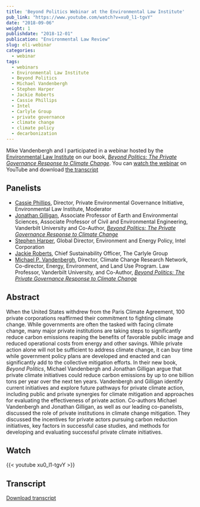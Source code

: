 ```yaml
---
title: 'Beyond Politics Webinar at the Environmental Law Institute'
pub_link: "https://www.youtube.com/watch?v=xu0_l1-tgvY"
date: "2018-09-06"
weight: 1
publishdate: "2018-12-01"
publication: "Environmental Law Review"
slug: eli-webinar
categories:
  - webinar
tags:
  - webinars
  - Environmental Law Institute
  - Beyond Politics
  - Michael Vandenbergh
  - Stephen Harper
  - Jackie Roberts
  - Cassie Phillips
  - Intel
  - Carlyle Group
  - private governance
  - climate change
  - climate policy
  - decarbonization
---
```

Mike Vandenbergh and I participated in a webinar hosted by the 
[Environmental Law Institute](https://www.eli.org/)
on our book, 
[_Beyond Politics: The Private Governance Response to Climate Change_](https://beyondpoliticsbook.com).
You can [watch the webinar](https://www.youtube.com/watch?v=xu0_l1-tgvY) on YouTube and download [the transcript](/files/pubs/pdfs/phillips_2018_dialogue_beyond_politics.pdf)

## Panelists

* [Cassie Phillips](https://www.eli.org/bios/cassie-phillips), 
  Director, Private Environmental Governance Initiative, 
  Environmental Law Institute, Moderator 
* [Jonathan Gilligan](https://jonathangilligan.org), 
  Associate Professor of Earth and Environmental Sciences, 
  Associate Professor of Civil and Environmental Engineering, 
  Vanderbilt University 
  and Co-Author, 
  [_Beyond Politics: The Private Governance Response to Climate Change_](https://beyondpoliticsbook.com)
* [Stephen Harper](https://www.linkedin.com/in/stephen-harper-99962923/), 
  Global Director, Environment and Energy Policy, 
  Intel Corporation 
* [Jackie Roberts](https://www.carlyle.com/about-carlyle/team/jackie-roberts), 
  Chief Sustainability Officer, 
  The Carlyle Group 
* [Michael P. Vandenbergh](https://law.vanderbilt.edu/bio/michael-vandenbergh), 
  Director, Climate Change Research Network, 
  Co-director, Energy, Environment, and Land Use Program. 
  Law Professor, 
  Vanderbilt University, 
  and Co-Author, 
  [_Beyond Politics: The Private Governance Response to Climate Change_](https://beyondpoliticsbook.com)

## Abstract

When the United States withdrew from the Paris Climate Agreement, 100 private corporations reaffirmed their commitment to fighting climate change. While governments are often the tasked with facing climate change, many major private institutions are taking steps to significantly reduce carbon emissions reaping the benefits of favorable public image and reduced operational costs from energy and other savings. While private action alone will not be sufficient to address climate change, it can buy time while government policy plans are developed and enacted and can significantly add to the collective mitigation efforts. In their new book, _Beyond Politics_, Michael Vandenbergh and Jonathan Gilligan argue that private climate initiatives could reduce carbon emissions by up to one billion tons per year over the next ten years. Vandenbergh and Gilligan identify current initiatives and explore future pathways for private climate action, including public and private synergies for climate mitigation and approaches for evaluating the effectiveness of private action. Co-authors Michael Vandenbergh and Jonathan Gilligan, as well as our leading co-panelists, discussed the role of private institutions in climate change mitigation. They discussed the incentives for private actors pursuing carbon reduction initiatives, key factors in successful case studies, and methods for developing and evaluating successful private climate initiatives. 

## Watch

{{< youtube xu0_l1-tgvY >}}

## Transcript

[Download transcript](/files/pubs/pdfs/phillips_2018_dialogue_beyond_politics.pdf)

